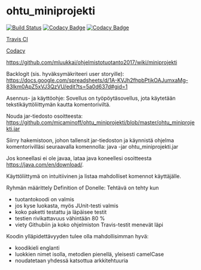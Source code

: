 # ohtu_miniprojekti
[![Build Status](https://travis-ci.org/micaminoff/ohtu_miniprojekti.svg?branch=master)](https://travis-ci.org/micaminoff/ohtu_miniprojekti)
[![Codacy Badge](https://api.codacy.com/project/badge/Coverage/d11375bdbe984bdbbad74d83e588c210)](https://www.codacy.com/app/micaminoff/ohtu_miniprojekti?utm_source=github.com&utm_medium=referral&utm_content=micaminoff/ohtu_miniprojekti&utm_campaign=Badge_Coverage)
[![Codacy Badge](https://api.codacy.com/project/badge/Grade/d11375bdbe984bdbbad74d83e588c210)](https://www.codacy.com/app/micaminoff/ohtu_miniprojekti?utm_source=github.com&amp;utm_medium=referral&amp;utm_content=micaminoff/ohtu_miniprojekti&amp;utm_campaign=Badge_Grade)

[Travis CI](https://travis-ci.org/micaminoff/ohtu_miniprojekti)

[Codacy](https://www.codacy.com/app/micaminoff/ohtu_miniprojekti/dashboard)

https://github.com/mluukkai/ohjelmistotuotanto2017/wiki/miniprojekti

Backlogit (sis. hyväksymäkriteeri user storyille): 
https://docs.google.com/spreadsheets/d/1A-KVJh2fhpbPtjkOAJumxaMg-83lkm0ApZ5xVJ3QzVU/edit?ts=5a0d637d#gid=1


Asennus- ja käyttöohje:
Sovellus on työpöytäsovellus, jota käytetään tekstikäyttöliittymän kautta komentoriviltä.

Nouda jar-tiedosto osoitteesta: https://github.com/micaminoff/ohtu_miniprojekti/blob/master/ohtu_miniprojekti.jar

Siirry hakemistoon, johon tallensit jar-tiedoston ja käynnistä ohjelma komentorivilläsi seuraavalla komennolla: java -jar ohtu_miniprojekti.jar

Jos koneellasi ei ole javaa, lataa java koneellesi osoitteesta https://java.com/en/download/.

Käyttöliittymä on intuitiivinen ja listaa mahdolliset komennot käyttäjälle.


Ryhmän määrittely Definition of Donelle:
Tehtävä on tehty kun
  - tuotantokoodi on valmis
  - jos kyse luokasta, myös JUnit-testi valmis
  - koko paketti testattu ja läpäisee testit
  - testien rivikattavuus vähintään 80 %
  - viety Githubiin ja koko ohjelmiston Travis-testit menevät läpi

Koodin ylläpidettävyyden tulee olla mahdollisimman hyvä:
- koodikieli englanti
- luokkien nimet isolla, metodien pienellä, yleisesti camelCase
- noudatetaan yhdessä katsottua arkkitehtuuria

